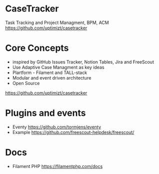 # CaseTracker
Task Tracking and Project Managment, BPM, ACM
https://github.com/uptimizt/casetracker

# Core Concepts
- inspired by GitHub Issues Tracker, Notion Tables, Jira and FreeScout
- Use Adaptive Case Managment as key ideas
- Plartform - Filament and TALL-stack
- Modular and event driven architecture
- Open Source

https://github.com/uptimizt/casetracker

# Plugins and events
- Eventy https://github.com/tormjens/eventy
- Example https://github.com/freescout-helpdesk/freescout/

# Docs
- Filament PHP https://filamentphp.com/docs
